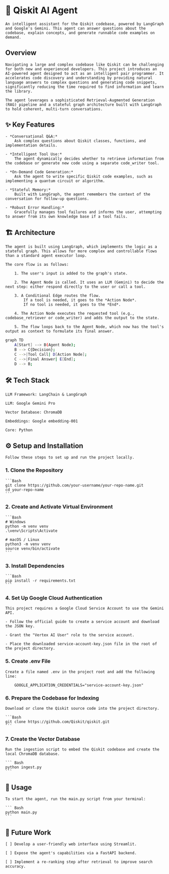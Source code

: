 # 🤖 Qiskit AI Agent
    An intelligent assistant for the Qiskit codebase, powered by LangGraph and Google's Gemini. This agent can answer questions about the codebase, explain concepts, and generate runnable code examples on demand.

## Overview
    Navigating a large and complex codebase like Qiskit can be challenging for both new and experienced developers. This project introduces an AI-powered agent designed to act as an intelligent pair programmer. It accelerates code discovery and understanding by providing natural language answers to complex questions and generating code snippets, significantly reducing the time required to find information and learn the library.

    The agent leverages a sophisticated Retrieval-Augmented Generation (RAG) pipeline and a stateful graph architecture built with LangGraph to hold coherent, multi-turn conversations.

## ✨ Key Features
    - *Conversational Q&A:* 
        Ask complex questions about Qiskit classes, functions, and implementation details.

    - *Intelligent Tool Use:*
        The agent dynamically decides whether to retrieve information from the codebase or generate new code using a separate code_writer tool.

    - *On-Demand Code Generation:* 
        Ask the agent to write specific Qiskit code examples, such as implementing a quantum circuit or algorithm.

    - *Stateful Memory:* 
        Built with LangGraph, the agent remembers the context of the conversation for follow-up questions.

    - *Robust Error Handling:* 
        Gracefully manages tool failures and informs the user, attempting to answer from its own knowledge base if a tool fails.

## 🏗️ Architecture
    The agent is built using LangGraph, which implements the logic as a stateful graph. This allows for more complex and controllable flows than a standard agent executor loop.

    The core flow is as follows:

        1. The user's input is added to the graph's state.

        2. The Agent Node is called. It uses an LLM (Gemini) to decide the next step: either respond directly to the user or call a tool.

        3. A Conditional Edge routes the flow.
            If a tool is needed, it goes to the *Action Node*.
            If no tool is needed, it goes to the *End*.

        4. The Action Node executes the requested tool (e.g., codebase_retriever or code_writer) and adds the output to the state.

        5. The flow loops back to the Agent Node, which now has the tool's output as context to formulate its final answer.

```Bash
graph TD
    A[Start] --> B(Agent Node);
    B --> C{Decision};
    C -->|Tool Call| D[Action Node];
    C -->|Final Answer| E[End];
    D --> B;
```
## 🛠️ Tech Stack
    LLM Framework: LangChain & LangGraph

    LLM: Google Gemini Pro

    Vector Database: ChromaDB

    Embeddings: Google embedding-001

    Core: Python

## ⚙️ Setup and Installation
    Follow these steps to set up and run the project locally.

### 1. Clone the Repository

    ```Bash
    git clone https://github.com/your-username/your-repo-name.git
    cd your-repo-name
    ```

### 2. Create and Activate Virtual Environment

    ```Bash
    # Windows
    python -m venv venv
    .\venv\Scripts\Activate

    # macOS / Linux
    python3 -m venv venv
    source venv/bin/activate
    ```

### 3. Install Dependencies

    ```Bash
    pip install -r requirements.txt
    ```

### 4. Set Up Google Cloud Authentication
    This project requires a Google Cloud Service Account to use the Gemini API.

    - Follow the official guide to create a service account and download the JSON key.

    - Grant the "Vertex AI User" role to the service account.

    - Place the downloaded service-account-key.json file in the root of the project directory.

### 5. Create .env File
    Create a file named .env in the project root and add the following line:

        GOOGLE_APPLICATION_CREDENTIALS="service-account-key.json"

### 6. Prepare the Codebase for Indexing
    Download or clone the Qiskit source code into the project directory.

    ```Bash
    git clone https://github.com/Qiskit/qiskit.git
    ```

### 7. Create the Vector Database
    Run the ingestion script to embed the Qiskit codebase and create the local ChromaDB database.

    ``` Bash
    python ingest.py
    ```
## 🚀 Usage
    To start the agent, run the main.py script from your terminal:

    ``` Bash
    python main.py
    ```

## 🔮 Future Work
    [ ] Develop a user-friendly web interface using Streamlit.

    [ ] Expose the agent's capabilities via a FastAPI backend.

    [ ] Implement a re-ranking step after retrieval to improve search accuracy.

<!-- 📄 License
This project is licensed under the MIT License. See the LICENSE file for details. -->